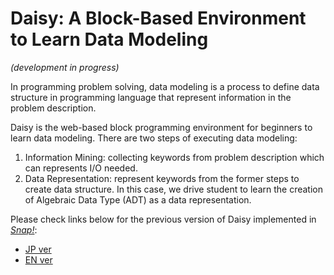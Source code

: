 # Daisy: A Block-Based Environment to Learn Data Modeling<br>

_(development in progress)_

In programming problem solving, data modeling is a process to define data structure in programming language that represent information in the problem description.

Daisy is the web-based block programming environment for beginners to learn data modeling. There are two steps of executing data modeling:
1. Information Mining: collecting keywords from problem description which can represents I/O needed.
2. Data Representation: represent keywords from the former steps to create data structure. In this case, we drive student to learn the creation of Algebraic Data Type (ADT) as a data representation.

Please check links below for the previous version of Daisy implemented in [_Snap!_](https://snap.berkeley.edu):
- [JP ver](https://snap.berkeley.edu/snap/snap.html#present:Username=jessicabelicia&ProjectName=20240527_user-experiment&editMode&noRun )<br>
- [EN ver](https://snap.berkeley.edu/snap/snap.html#present:Username=jessicabelicia&ProjectName=20240527_user-experiment_EN&editMode&noRun)